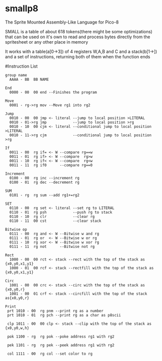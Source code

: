 # smallp8
The Sprite Mounted Assembly-Like Language for Pico-8

SMALL is a table of about 618 tokens(there might be some optimizations) that can be used on it's own to read and process bytes directly from the spritesheet or any other place in memory 

It works with a table(a[0->3]) of 4 registers W,A,B and C and a stack(b[1->]) and a set of instructions, returning both of them when the function ends


#Instruction List
```
group name 
  AAAA - BB  BB NAME
 
End
  0000 - 00  00 end --Finishes the program

Move
  0001 - rg->rg mov --Move rg1 into rg2

Jump
  0010 - 00  00 jmp <- literal --jump to local position >LITERAL
  0010 - 01->rg jmp            --jump to local position >rg
  0010 - 10  00 cjm <- literal --conditional jump to local position >LITERAL
  0010 - 11->rg cjm            --conditional jump to local position >rg

If
  0011 - 00  rg if= <- W --compare rg==w
  0011 - 01  rg if> <- W --compare  rg>w
  0011 - 10  rg if< <- W --compare  rg<w
  0011 - 11  rg if0      --compare rg==0
  
Increment
  0100 - 00  rg inc --increment rg
  0100 - 01  rg dec --decrement rg

SUM
  0101 - rg  rg sum --add rg1+=rg2

SET
  0110 - 00  rg set <- literal --set rg to LITERAL
  0110 - 01  rg psh            --push rg to stack
  0110 - 10  rg clr            --clear rg
  0110 - 11  00 cst            --clear stack

Bitwise op
  0111 - 00  rg and <- W --Bitwise w and rg
  0111 - 01  rg or  <- W --Bitwise w or rg
  0111 - 10  rg xor <- W --Bitwise w xor rg
  0111 - 11  rg not      --Bitwise not rg

Rect
  1000 - 00  00 rct <- stack --rect with the top of the stack as {x0,y0,x1,y1} 
  1000 - 01  00 rcf <- stack --rectfill with the top of the stack as {x0,y0,x1,y1} 
 
Circ
  1001 - 00  00 crc <- stack --circ with the top of the stack as {x0,y0,r}
  1001 - 00  01 crf <- stack --circfill with the top of the stack as{x0,y0,r}

Print
 prt 1010 - 00  rg pnm --print rg as a number
 prt 1010 - 01  rg pch --print rg as a char as p8scii
 
 clp 1011 - 00  00 clp <- stack --clip with the top of the stack as {x0,y0,w,h}

 pok 1100 - rg  rg pok --poke address rg1 with rg2

 pek 1101 - rg  rg pek --peek address rg1 with rg2
 
 col 1111 - 00  rg col --set color to rg
```
